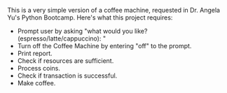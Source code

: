 This is a very simple version of a coffee machine, requested in Dr. Angela Yu's Python Bootcamp.
Here's what this project requires:

 - Prompt user by asking "what would you like? (espresso/latte/cappuccino): "
 - Turn off the Coffee Machine by entering "off" to the prompt.
 - Print report.
 - Check if resources are sufficient.
 - Process coins.
-  Check if transaction is successful.
 - Make coffee.

